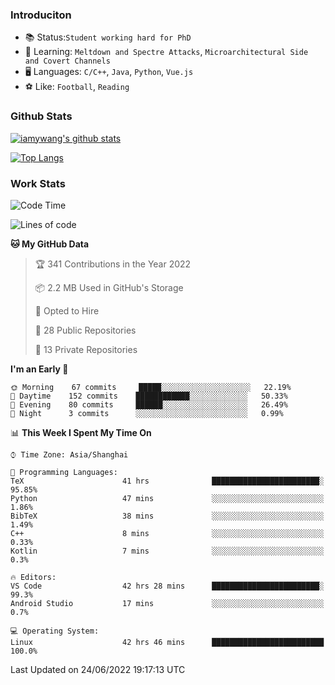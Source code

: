 ### Introduciton

- 📚 Status:`Student working hard for PhD`
- 🔎 Learning: `Meltdown and Spectre Attacks`, `Microarchitectural Side and Covert Channels`
- 🖥️ Languages: `C/C++`, `Java`, `Python`, `Vue.js`
- ⚽ Like: `Football`, `Reading`

### Github Stats

[![iamywang's github stats](https://github-readme-stats.vercel.app/api?username=iamywang&count_private=true&show_icons=true)]()

[![Top Langs](https://github-readme-stats.vercel.app/api/top-langs/?username=iamywang&layout=compact)]()

### Work Stats

<!--START_SECTION:waka-->
![Code Time](http://img.shields.io/badge/Code%20Time-450%20hrs%2010%20mins-blue)

![Lines of code](https://img.shields.io/badge/From%20Hello%20World%20I%27ve%20Written--40%20Thousand%20lines%20of%20code-blue)

**🐱 My GitHub Data** 

> 🏆 341 Contributions in the Year 2022
 > 
> 📦 2.2 MB Used in GitHub's Storage 
 > 
> 💼 Opted to Hire
 > 
> 📜 28 Public Repositories 
 > 
> 🔑 13 Private Repositories  
 > 
**I'm an Early 🐤** 

```text
🌞 Morning    67 commits     █████░░░░░░░░░░░░░░░░░░░░   22.19% 
🌆 Daytime    152 commits    ████████████░░░░░░░░░░░░░   50.33% 
🌃 Evening    80 commits     ██████░░░░░░░░░░░░░░░░░░░   26.49% 
🌙 Night      3 commits      ░░░░░░░░░░░░░░░░░░░░░░░░░   0.99%

```


📊 **This Week I Spent My Time On** 

```text
⌚︎ Time Zone: Asia/Shanghai

💬 Programming Languages: 
TeX                      41 hrs              ████████████████████████░   95.85% 
Python                   47 mins             ░░░░░░░░░░░░░░░░░░░░░░░░░   1.86% 
BibTeX                   38 mins             ░░░░░░░░░░░░░░░░░░░░░░░░░   1.49% 
C++                      8 mins              ░░░░░░░░░░░░░░░░░░░░░░░░░   0.33% 
Kotlin                   7 mins              ░░░░░░░░░░░░░░░░░░░░░░░░░   0.3%

🔥 Editors: 
VS Code                  42 hrs 28 mins      ████████████████████████░   99.3% 
Android Studio           17 mins             ░░░░░░░░░░░░░░░░░░░░░░░░░   0.7%

💻 Operating System: 
Linux                    42 hrs 46 mins      █████████████████████████   100.0%

```


 Last Updated on 24/06/2022 19:17:13 UTC
<!--END_SECTION:waka-->
